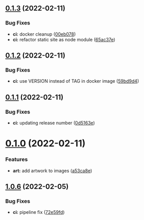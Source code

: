 ## [0.1.3](https://github.com/mycolab/mycolab-ui/compare/v0.1.2...v0.1.3) (2022-02-11)


### Bug Fixes

* **ci:** docker cleanup ([00eb078](https://github.com/mycolab/mycolab-ui/commit/00eb078e3fbfb7e7b355f454cc1a1087b1f66af6))
* **ci:** refactor static site as node module ([65ac37e](https://github.com/mycolab/mycolab-ui/commit/65ac37ef00d9796ff24c33f16ccf22e157c6ff1a))



## [0.1.2](https://github.com/mycolab/mycolab-ui/compare/v0.1.1...v0.1.2) (2022-02-11)


### Bug Fixes

* **ci:** use VERSION instead of TAG in docker image ([59bd9d4](https://github.com/mycolab/mycolab-ui/commit/59bd9d4cb983ff0b504f0b77983ead84ef812950))



## [0.1.1](https://github.com/mycolab/mycolab-ui/compare/v0.1.0...v0.1.1) (2022-02-11)


### Bug Fixes

* **ci:** updating release number ([0d5163e](https://github.com/mycolab/mycolab-ui/commit/0d5163ecd81de99cf328f74bd3d410322a0f8526))



# [0.1.0](https://github.com/mycolab/mycolab-ui/compare/v1.0.6...v0.1.0) (2022-02-11)


### Features

* **art:** add artwork to images ([a53ca8e](https://github.com/mycolab/mycolab-ui/commit/a53ca8e2169da961fdb35faf370ba9837fedefa8))



## [1.0.6](https://github.com/mycolab/mycolab-ui/compare/v1.0.5...v1.0.6) (2022-02-05)


### Bug Fixes

* **ci:** pipeline fix ([72e59fd](https://github.com/mycolab/mycolab-ui/commit/72e59fdb55cf9e6272415c12a7725fc614135c90))



